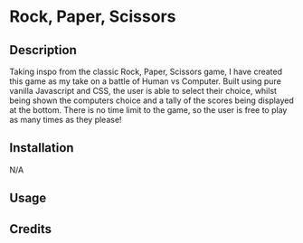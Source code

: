 # Rock, Paper, Scissors


## Description

Taking inspo from the classic Rock, Paper, Scissors game, I have created this game as my take on a battle of Human vs Computer. Built using pure vanilla Javascript and CSS, the user is able to select their choice, whilst being shown the computers choice and a tally of the scores being displayed at the bottom. There is no time limit to the game, so the user is free to play as many times as they please!


## Installation

N/A


## Usage


## Credits
